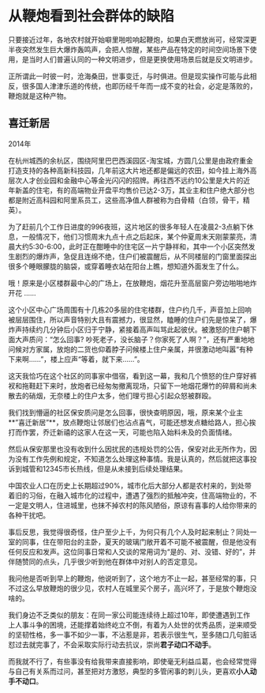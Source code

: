 # 从鞭炮看到社会群体的缺陷

只要接近过年，各地农村就开始噼里啪啦响起鞭炮，如果白天燃放尚可，经常深更半夜突然发生巨大爆炸轰鸣声，会把人惊醒，某些产品在特定的时间空间场景下使用，是当时人们普遍认同的一种文明进步，但是更换使用场景后就是反文明进步。

正所谓此一时彼一时，沧海桑田，世事变迁，与时俱进。但是现实操作可能与此相反，很多国人津津乐道的传统，也即历经千年而一成不变的社会，必定是落败的，鞭炮就是这种产物。

## 喜迁新居

2014年 

在杭州城西的余杭区，围绕阿里巴巴西溪园区-淘宝城，方圆几公里是由政府重金打造支持的各种高新科技园，几年前这大片地还都是偏远的农田，如今挂上海外高层次人才创业园和金融中心等金光闪闪的招牌。再往西不远约10公里是大片的近年新盖的住宅，有的高端物业开盘平均售价已达2-3万，其业主和住户绝大部分也都是附近高科园和阿里系员工，这些高净值人群被称为白骨精（白领，骨干，精英）。  
  
 为了赶前几个工作日进度的996夜班，这片地区的很多年轻人在凌晨2-3点躺下休息，一般情况下，他们习惯周末九点十点之后起床，某个仲夏周末天刚蒙蒙亮，清晨大约5:30-6:00，此时正在酣睡中的住宅区一片宁静祥和，其中一个小区突然发生剧烈的爆炸声，急促且连绵不绝，住户们被震醒后，从不同楼层的门窗里面探出很多个睡眼朦胧的脑袋，或穿着睡衣站在阳台上瞧，想知道外面发生了什么。  
  
 哦！原来是小区楼群最中心的广场上，在放鞭炮，烟花升至高层窗户旁边啪啪地炸开花 ……  
  
 这个小区中心广场周围有十几栋20多层的住宅楼群，住户约几千，声音加上回响被层层围住，所以声音特别大且有震撼力，很显然，瞌睡的住户们先是惊呆了，爆炸声持续约几分钟后小区归于宁静，紧接着高声叫骂此起彼伏。被激怒的住户朝下面大声质问：“怎么回事? 吵死老子，没长脑子？你家死了人啊？”，还有严重地地问候对方家属，放炮的二货也仰着脖子问候楼上住户亲属，并很激动地叫嚣“有种下来啊……”，楼上应声“等着，就下来……”。  
  
 这天我恰巧在这个社区的同事家中借宿，看到这一幕，我和几个愤怒的住户穿好裤衩和拖鞋赶下来时，放炮者已经匆匆撤离现场，只留下一地烟花爆竹的碎屑和尚未散去的硝烟，无奈楼上的住户太多，他们理亏担心引起众怒被群殴。  
  
 我们找到懵逼的社区保安质问是怎么回事，很快查明原因，哦，原来某个业主**”喜迁新居”**，放点鞭炮让邻居们也沾点喜气，可能还想发点糖给路人，担心挨打而作罢，乔迁新禧的这家人在这一天，可能也陷入始料未及的负面情绪。  
  
 然后从保安那里也没有收到什么因扰民的违规处罚的公告，保安对此无所作为，因为没有工作先例和规定，不知道怎么处理这种事情。我是认真的，然后就把这事投诉到城管和12345市长热线，但是从未接到后续处理结果。  
  
 中国农业人口在历史上长期超过90%，城市化后大部分人都是农村来的，到处带着旧的习俗，在融入城市化的过程中，遭遇了强烈的抵触冲突，住高端物业的，不一定是文明人，住进城里，也抹不掉农村的陈风陋俗，原谅有喜事的人给你带来的各种干扰吧。  
  
 事后反思，我觉得很奇怪，住户至少上千，为何只有几个人及时起来制止？同处一室的同事，住在带阳台的主卧，夏天的玻璃门敞开着不可能不被震醒，但是他没有任何反应和发声。这位同事日常和人交谈的常用词为“是的、对、没错、好的”，并伴随赞同的点头，几乎很少听到他在群体中对别人的否定意见。  
  
 我问他是否听到早上的鞭炮，他说听到了，这个地方不止一起，甚至经常的事，只不过这么早放鞭炮的很少见，农村人在城里买个房子，高兴坏了，于是放个鞭炮没啥的。  
  
 我们身边不乏类似的朋友：在同一家公司能连续待上超过10年，即使遭遇到工作上人事斗争的困境，还能撑着始终屹立不倒，有着为人处世的优秀品质，逆来顺受的坚韧性格，多一事不如少一事，不沾惹是非，若表示很生气，至多随口几句脏话怼过去就完事了，不会采取实际行动去抗议，崇尚**君子动口不动手**。  
  
 而我就不行了，有些事没有给我带来直接影响，即使毫无利益瓜葛，也会经常觉得与自己有关系而过问，甚至把对方激怒，典型的多管闲事的刺儿头，更喜欢**小人动手不动口**。  


  


